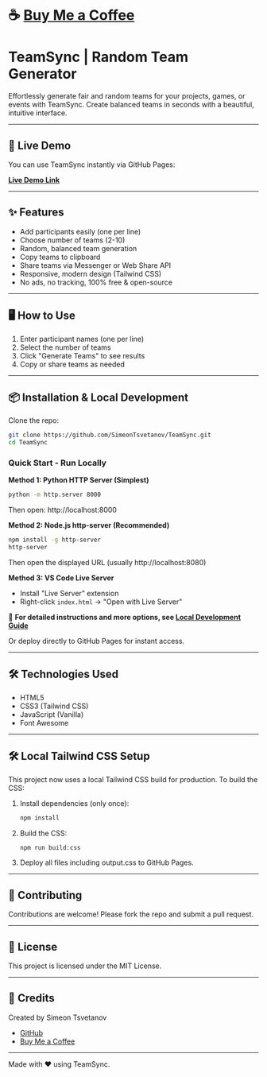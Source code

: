 # ☕️ [Buy Me a Coffee](https://buymeacoffee.com/simeontsvetanov)

# TeamSync | Random Team Generator

Effortlessly generate fair and random teams for your projects, games, or events with TeamSync. Create balanced teams in seconds with a beautiful, intuitive interface.

---

## 🚀 Live Demo

You can use TeamSync instantly via GitHub Pages:

**[Live Demo Link](https://SimeonTsvetanov.github.io/TeamSync/)**

---

## ✨ Features

- Add participants easily (one per line)
- Choose number of teams (2-10)
- Random, balanced team generation
- Copy teams to clipboard
- Share teams via Messenger or Web Share API
- Responsive, modern design (Tailwind CSS)
- No ads, no tracking, 100% free & open-source

---

## 🖥️ How to Use

1. Enter participant names (one per line)
2. Select the number of teams
3. Click "Generate Teams" to see results
4. Copy or share teams as needed

---

## 📦 Installation & Local Development

Clone the repo:

```bash
git clone https://github.com/SimeonTsvetanov/TeamSync.git
cd TeamSync
```

### Quick Start - Run Locally

**Method 1: Python HTTP Server (Simplest)**
```bash
python -m http.server 8000
```
Then open: http://localhost:8000

**Method 2: Node.js http-server (Recommended)**
```bash
npm install -g http-server
http-server
```
Then open the displayed URL (usually http://localhost:8080)

**Method 3: VS Code Live Server**
- Install "Live Server" extension
- Right-click `index.html` → "Open with Live Server"

📖 **For detailed instructions and more options, see [Local Development Guide](local_development_guide.md)**

Or deploy directly to GitHub Pages for instant access.

---

## 🛠️ Technologies Used

- HTML5
- CSS3 (Tailwind CSS)
- JavaScript (Vanilla)
- Font Awesome

---

## 🛠️ Local Tailwind CSS Setup

This project now uses a local Tailwind CSS build for production. To build the CSS:

1. Install dependencies (only once):
   ```bash
   npm install
   ```
2. Build the CSS:
   ```bash
   npm run build:css
   ```
3. Deploy all files including output.css to GitHub Pages.

---

## 🤝 Contributing

Contributions are welcome! Please fork the repo and submit a pull request.

---

## 📄 License

This project is licensed under the MIT License.

---

## 🙏 Credits

Created by Simeon Tsvetanov

- [GitHub](https://github.com/SimeonTsvetanov/TeamSync)
- [Buy Me a Coffee](https://buymeacoffee.com/simeontsvetanov)

---

Made with ❤️ using TeamSync.
